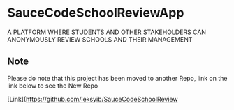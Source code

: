 # SauceCodeSchoolReviewApp
A PLATFORM WHERE STUDENTS AND OTHER STAKEHOLDERS CAN ANONYMOUSLY REVIEW SCHOOLS AND THEIR MANAGEMENT

## Note
Please do note that this project has been moved to another Repo, link on the link below to see the New Repo

[Link](https://github.com/leksyib/SauceCodeSchoolReview
